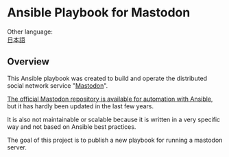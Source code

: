 # Ansible Playbook for Mastodon

Other language:  
[日本語](README_ja.md)

## Overview

This Ansible playbook was created to build and operate the distributed social network service "[Mastodon](https://joinmastodon.org/)".

[The official Mastodon repository is available for automation with Ansible](https://github.com/mastodon/mastodon-ansible), but it has hardly been updated in the last few years.

It is also not maintainable or scalable because it is written in a very specific way and not based on Ansible best practices.

The goal of this project is to publish a new playbook for running a mastodon server.
